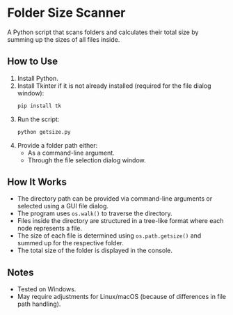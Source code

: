 # Folder Size Scanner
A Python script that scans folders and calculates their total size by summing up the sizes of all files inside.

## How to Use
1. Install Python.
2. Install Tkinter if it is not already installed (required for the file dialog window):
   ```sh
   pip install tk
   ```
3. Run the script:
   ```sh
   python getsize.py
   ```
4. Provide a folder path either:
   - As a command-line argument.
   - Through the file selection dialog window.

## How It Works
- The directory path can be provided via command-line arguments or selected using a GUI file dialog.
- The program uses `os.walk()` to traverse the directory.
- Files inside the directory are structured in a tree-like format where each node represents a file.
- The size of each file is determined using `os.path.getsize()` and summed up for the respective folder.
- The total size of the folder is displayed in the console.

## Notes
- Tested on Windows.
- May require adjustments for Linux/macOS (because of differences in file path handling).
